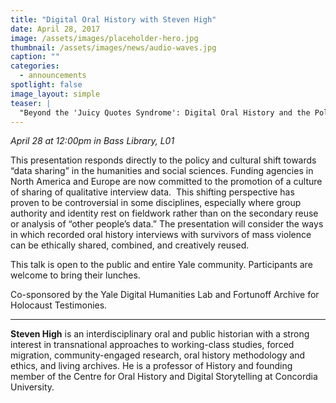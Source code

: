 ```yaml
---
title: "Digital Oral History with Steven High"
date: April 28, 2017
image: /assets/images/placeholder-hero.jpg
thumbnail: /assets/images/news/audio-waves.jpg
caption: ""
categories: 
  - announcements
spotlight: false 
image_layout: simple
teaser: |
  "Beyond the 'Juicy Quotes Syndrome': Digital Oral History and the Politics of Secondary Analysis April 28 at 12:00pm in Bass Library, L01 This presentation responds directly to the policy and cultural..."
---
```

   
<em>April 28 at 12:00pm in Bass Library, L01</em>
   
This presentation responds directly to the policy and cultural shift towards “data sharing” in the humanities and social sciences. Funding agencies in North America and Europe are now committed to the promotion of a culture of sharing of qualitative interview data.  This shifting perspective has proven to be controversial in some disciplines, especially where group authority and identity rest on fieldwork rather than on the secondary reuse or analysis of “other people’s data.” The presentation will consider the ways in which recorded oral history interviews with survivors of mass violence can be ethically shared, combined, and creatively reused.

This talk is open to the public and entire Yale community. Participants are welcome to bring their lunches.
   
Co-sponsored by the ​Yale Digital Humanities Lab and Fortunoff Archive for Holocaust Testimonies.
   
---

<strong>Steven High</strong> is an interdisciplinary oral and public historian with a strong interest in transnational approaches to working-class studies, forced migration, community-engaged research, oral history methodology and ethics, and living archives. He is a professor of History and founding member of the Centre for Oral History and Digital Storytelling at Concordia University.